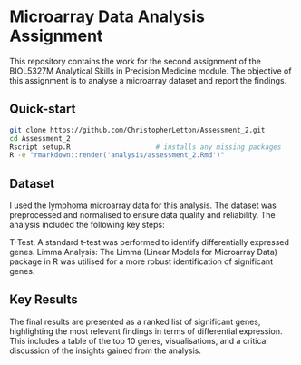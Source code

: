 # Microarray Data Analysis Assignment
This repository contains the work for the second assignment of the BIOL5327M Analytical Skills in Precision Medicine module. The objective of this assignment is to analyse a microarray dataset and report the findings.

## Quick-start
```bash
git clone https://github.com/ChristopherLetton/Assessment_2.git
cd Assessment_2
Rscript setup.R                     # installs any missing packages
R -e "rmarkdown::render('analysis/assessment_2.Rmd')"
```

## Dataset
I used the lymphoma microarray data for this analysis. The dataset was preprocessed and normalised to ensure data quality and reliability. The analysis included the following key steps:

T-Test: A standard t-test was performed to identify differentially expressed genes.
Limma Analysis: The Limma (Linear Models for Microarray Data) package in R was utilised for a more robust identification of significant genes.
## Key Results
The final results are presented as a ranked list of significant genes, highlighting the most relevant findings in terms of differential expression. This includes a table of the top 10 genes, visualisations, and a critical discussion of the insights gained from the analysis.
